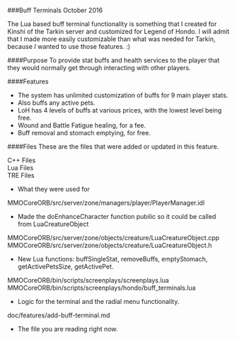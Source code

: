 ###Buff Terminals
October 2016

The Lua based buff terminal functionality is something that I created for Kinshi of the Tarkin server and customized for Legend of Hondo. I will admit that I made more easily customizable than what was needed for Tarkin, because *I* wanted to use those features. :)

####Purpose
To provide stat buffs and health services to the player that they would normally get through interacting with other players. 

####Features
- The system has unlimited customization of buffs for 9 main player stats.
- Also buffs any active pets. 
- LoH has 4 levels of buffs at various prices, with the lowest level being free.
- Wound and Battle Fatigue healing, for a fee.
- Buff removal and stomach emptying, for free.

####Files
These are the files that were added or updated in this feature.

C++ Files  
Lua Files  
TRE Files  
- What they were used for

MMOCoreORB/src/server/zone/managers/player/PlayerManager.idl
 - Made the doEnhanceCharacter function pubilic so it could be called from LuaCreatureObject

MMOCoreORB/src/server/zone/objects/creature/LuaCreatureObject.cpp
MMOCoreORB/src/server/zone/objects/creature/LuaCreatureObject.h
- New Lua functions: buffSingleStat, removeBuffs, emptyStomach, getActivePetsSize, getActivePet.

MMOCoreORB/bin/scripts/screenplays/screenplays.lua
MMOCoreORB/bin/scripts/screenplays/hondo/buff_terminals.lua
- Logic for the terminal and the radial menu functionality.

doc/features/add-buff-terminal.md
- The file you are reading right now.
